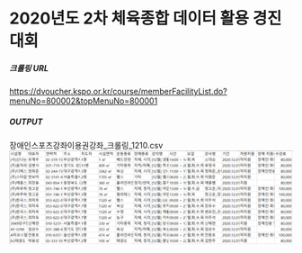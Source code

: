 # 2020년도 2차 체육종합 데이터 활용 경진대회

##### 크롤링 URL
https://dvoucher.kspo.or.kr/course/memberFacilityList.do?menuNo=800002&topMenuNo=800001  

##### OUTPUT
장애인스포츠강좌이용권강좌_크롤링_1210.csv  
![output](output.PNG)
